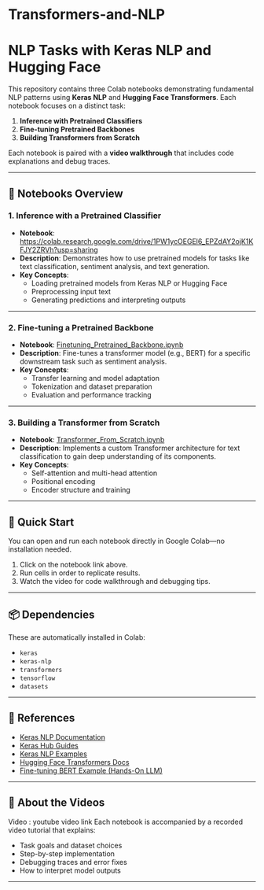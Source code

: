 # Transformers-and-NLP
# NLP Tasks with Keras NLP and Hugging Face

This repository contains three Colab notebooks demonstrating fundamental NLP patterns using **Keras NLP** and **Hugging Face Transformers**. Each notebook focuses on a distinct task:

1. **Inference with Pretrained Classifiers**
2. **Fine-tuning Pretrained Backbones**
3. **Building Transformers from Scratch**

Each notebook is paired with a **video walkthrough** that includes code explanations and debug traces.

---

## 📘 Notebooks Overview

### 1. Inference with a Pretrained Classifier
- **Notebook**: https://colab.research.google.com/drive/1PW1ycOEGEl6_EPZdAY2ojK1KFJY2ZRVh?usp=sharing
- **Description**: Demonstrates how to use pretrained models for tasks like text classification, sentiment analysis, and text generation.
- **Key Concepts**:
  - Loading pretrained models from Keras NLP or Hugging Face
  - Preprocessing input text
  - Generating predictions and interpreting outputs

---

### 2. Fine-tuning a Pretrained Backbone
- **Notebook**: [Finetuning_Pretrained_Backbone.ipynb](colab_link_here)
- **Description**: Fine-tunes a transformer model (e.g., BERT) for a specific downstream task such as sentiment analysis.
- **Key Concepts**:
  - Transfer learning and model adaptation
  - Tokenization and dataset preparation
  - Evaluation and performance tracking

---

### 3. Building a Transformer from Scratch
- **Notebook**: [Transformer_From_Scratch.ipynb](colab_link_here)
- **Description**: Implements a custom Transformer architecture for text classification to gain deep understanding of its components.
- **Key Concepts**:
  - Self-attention and multi-head attention
  - Positional encoding
  - Encoder structure and training

---

## 🚀 Quick Start

You can open and run each notebook directly in Google Colab—no installation needed.

1. Click on the notebook link above.
2. Run cells in order to replicate results.
3. Watch the video for code walkthrough and debugging tips.

---

## 📦 Dependencies

These are automatically installed in Colab:
- `keras`
- `keras-nlp`
- `transformers`
- `tensorflow`
- `datasets`

---

## 🔗 References

- [Keras NLP Documentation](https://keras.io/keras_nlp/)
- [Keras Hub Guides](https://keras.io/keras_hub/guides/)
- [Keras NLP Examples](https://keras.io/examples/nlp/)
- [Hugging Face Transformers Docs](https://huggingface.co/docs/transformers)
- [Fine-tuning BERT Example (Hands-On LLM)](https://github.com/HandsOnLLM/Hands-On-Large-Language-Models/blob/main/chapter11/Chapter%2011%20-%20Fine-Tuning%20BERT.ipynb)

---

## 🎥 About the Videos
Video : youtube video link
Each notebook is accompanied by a recorded video tutorial that explains:
- Task goals and dataset choices
- Step-by-step implementation
- Debugging traces and error fixes
- How to interpret model outputs

---


